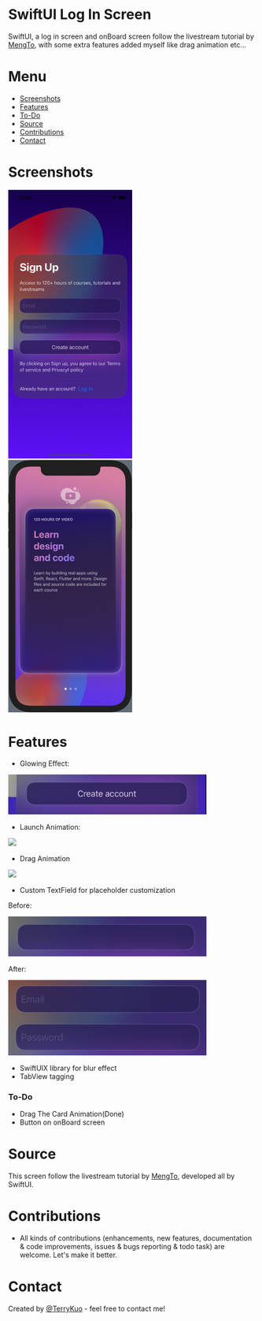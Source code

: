 # SwiftUI Log In Screen
SwiftUI, a log in screen and onBoard screen follow the livestream tutorial by [MengTo](https://twitter.com/MengTo), with some extra features added myself like drag animation etc...


# Menu
* [Screenshots](#screenshots)
* [Features](#features)
* [To-Do](#to-do)
* [Source](#source)
* [Contributions](#contributions)
* [Contact](#contact)


# Screenshots

<img src= "ReadmeSources/MengLogInScreen2.png" width = 50% height = 50%>

<img src= "ReadmeSources/onboardscreenshot.png" width = 50% height = 50%>

# Features
* Glowing Effect:

<img src= "ReadmeSources/glowEffect.png" width = 80% height = 80%>

* Launch Animation: 

![](ReadmeSources/launchAnimation2.gif)
* Drag Animation

![](ReadmeSources/draganimationbig.gif)
* Custom TextField for placeholder customization

Before: 

<img src= "ReadmeSources/textFieldBefore.png" width = 80% height = 80%>

After:

<img src= "ReadmeSources/textFieldAfter.png" width = 80% height = 80%>


* SwiftUIX library for blur effect
* TabView tagging





### To-Do
* Drag The Card Animation(Done)
* Button on onBoard screen


# Source
This screen follow the livestream tutorial by [MengTo](https://twitter.com/MengTo), developed all by SwiftUI.


# Contributions

* All kinds of contributions (enhancements, new features, documentation & code improvements, issues & bugs reporting & todo task) are welcome. Let's make it better.

# Contact
Created by [@TerryKuo](https://twitter.com/ArgonYoYo) - feel free to contact me!
